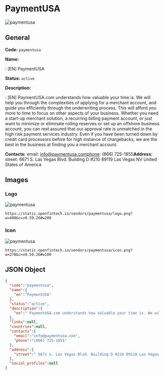 
# PaymentUSA 
![paymentusa](https://static.openfintech.io/vendors/paymentusa/logo.png?w=400&c=v0.59.26#w200)  

## General 
 
**Code:** `paymentusa` 
 
**Name:** 
 
:	[EN] PaymentUSA 
 
**Status:** `active` 
 
**Description:** 
 
: [EN]  PaymentUSA.com understands how valuable your time is. We will help you through the complexities of applying for a merchant account, and guide you efficiently through the underwriting process. This will afford you more to time to focus on other aspects of your business. Whether you need a start-up merchant solution, a recurring billing payment account, or just want to minimize or eliminate rolling reserves or set up an offshore business account, you can rest assured that our approval rate is unmatched in the high risk payment services industry. Even if you have been turned down by credit card processors before for high instance of chargebacks, we are the best in the business at finding you a merchant account.  
 
**Contacts:** 
email: info@paymentusa.comphone: (866) 725-1855**Address:** 
street:  6671 S. Las Vegas Blvd. Building D #210 89119 Las Vegas NV United States of America  

## Images 

### Logo 
 
![paymentusa](https://static.openfintech.io/vendors/paymentusa/logo.png?w=400&c=v0.59.26#w200)  

```
https://static.openfintech.io/vendors/paymentusa/logo.png?w=400&c=v0.59.26#w200
```  

### Icon 
 
![paymentusa](https://static.openfintech.io/vendors/paymentusa/icon.png?w=278&c=v0.59.26#w100)  

```
https://static.openfintech.io/vendors/paymentusa/icon.png?w=278&c=v0.59.26#w100
```  

## JSON Object 

```json
{
  "code":"paymentusa",
  "name":{
    "en":"PaymentUSA"
  },
  "status":"active",
  "description":{
    "en":" PaymentUSA.com understands how valuable your time is. We will help you through the complexities of applying for a merchant account, and guide you efficiently through the underwriting process. This will afford you more to time to focus on other aspects of your business. Whether you need a start-up merchant solution, a recurring billing payment account, or just want to minimize or eliminate rolling reserves or set up an offshore business account, you can rest assured that our approval rate is unmatched in the high risk payment services industry. Even if you have been turned down by credit card processors before for high instance of chargebacks, we are the best in the business at finding you a merchant account. "
  },
  "links":null,
  "countries":null,
  "contacts":{
    "email":"info@paymentusa.com",
    "phone":"(866) 725-1855"
  },
  "address":{
    "street":" 6671 S. Las Vegas Blvd. Building D #210 89119 Las Vegas NV United States of America "
  },
  "social_profiles":null
}
```  
